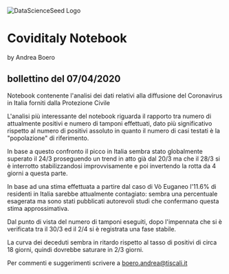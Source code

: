 ![DataScienceSeed Logo](http://www.datascienceseed.com/wp-content/uploads/2018/02/dsst.jpg)

# Coviditaly Notebook
by Andrea Boero
## bollettino del 07/04/2020
Notebook contenente l'analisi dei dati relativi alla diffusione del Coronavirus in Italia forniti dalla Protezione Civile 

L'analisi più interessante del notebook riguarda il rapporto tra numero di attualmente positivi e numero di tamponi effettuati, dato più significativo rispetto al numero di positivi assoluto in quanto il numero di casi testati è la "popolazione" di riferimento.

In base a questo confronto il picco in Italia sembra stato globalmente superato il 24/3 proseguendo un trend in atto già dal 20/3 ma che il 28/3 si è interrotto stabilizzandosi improvvisamente e poi invertendo la rotta da 4 giorni a questa parte.

In base ad una stima effettuata a partire dal caso di Vò Euganeo l'11.6% di residenti in Italia sarebbe attualmente contagiato: sembra una percentuale esagerata ma sono stati pubblicati autorevoli studi che confermano questa stima approssimativa.

Dal punto di vista del numero di tamponi eseguiti, dopo l'impennata che si è verificata tra il 30/3 ed il 2/4 si è registrata una fase stabile.

La curva dei deceduti sembra in ritardo rispetto al tasso di positivi di circa 18 giorni, quindi dovrebbe saturare in 2/3 giorni.

Per commenti e suggerimenti scrivere a boero.andrea@tiscali.it
